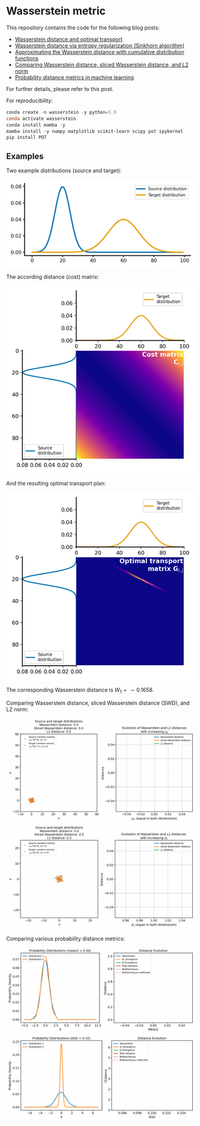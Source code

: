 # Wasserstein metric

This repository contains the code for the following blog posts:

* [Wasserstein distance and optimal transport](https://www.fabriziomusacchio.com/blog/2023-07-22-wasserstein_distance)
* [Wasserstein distance via entropy regularization (Sinkhorn algorithm)](https://www.fabriziomusacchio.com/blog/2023-07-23-wasserstein_distance_skinhorn)
* [Approximating the Wasserstein distance with cumulative distribution functions ](https://www.fabriziomusacchio.com/blog/2023-07-24-wasserstein_distance_cdf_approximation/)
* [Comparing Wasserstein distance, sliced Wasserstein distance, and L2 norm ](https://www.fabriziomusacchio.com/blog/2023-07-26-wasserstein_vs_l2_norm/)
* [Probability distance metrics in machine learning](https://www.fabriziomusacchio.com/blog/2023-07-28-probability_density_metrics/)

For further details, please refer to this post.

For reproducibility:

```powershell
conda create -n wasserstein -y python=3.9
conda activate wasserstein
conda install mamba -y
mamba install -y numpy matplotlib scikit-learn scipy pot ipykernel
pip install POT
```


## Examples
Two example distributions (source and target):

![img](images/wasserstein_distributions.png)

The according distance (cost) matrix:

![img](images/wasserstein_cost_matrix.png)

And the resulting optimal transport plan:

![img](images/wasserstein_optimal_transport_linear_programming.png)

The corresponding Wasserstein distance is $W_1 = \sim0.1658$.

Comparing Wasserstein distance, sliced Wasserstein distance (SWD), and L2 norm:

![img](images/wasserstein_l2_animation_m2.gif)
![img](images/wasserstein_l2_animation_s2.gif)

Comparing various probability distance metrics:

![img](images/distance_evolution_discrete_mean2.gif)
![img](images/distance_evolution_discrete_std2.gif)




